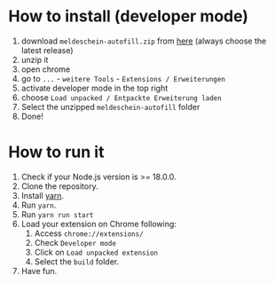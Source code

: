 
# How to install (developer mode)

1. download `meldeschein-autofill.zip` from [here](https://github.com/Bestyan/meldeschein-autofill/releases) (always choose the latest release)
2. unzip it
3. open chrome
4. go to `...` - `weitere Tools` - `Extensions / Erweiterungen`
5. activate developer mode in the top right
6. choose `Load unpacked / Entpackte Erweiterung laden`
7. Select the unzipped `meldeschein-autofill` folder
8. Done!

# How to run it

1. Check if your Node.js version is >= 18.0.0.
2. Clone the repository.
3. Install [yarn](https://yarnpkg.com/lang/en/docs/install/).
4. Run `yarn`.
5. Run `yarn run start`
6. Load your extension on Chrome following:
    1. Access `chrome://extensions/`
    2. Check `Developer mode`
    3. Click on `Load unpacked extension`
    4. Select the `build` folder.
7. Have fun.
